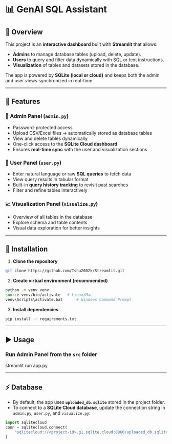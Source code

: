 # 📊 GenAI SQL Assistant

## 📌 Overview

This project is an **interactive dashboard** built with **Streamlit** that allows:

* **Admins** to manage database tables (upload, delete, update).
* **Users** to query and filter data dynamically with SQL or text instructions.
* **Visualization** of tables and datasets stored in the database.

The app is powered by **SQLite (local or cloud)** and keeps both the admin and user views synchronized in real-time.

---

## 🚀 Features

### 🔑 Admin Panel (`admin.py`)

* Password-protected access
* Upload CSV/Excel files → automatically stored as database tables
* View and delete tables dynamically
* One-click access to the **SQLite Cloud dashboard**
* Ensures **real-time sync** with the user and visualization sections

### 👥 User Panel (`user.py`)

* Enter natural language or raw **SQL queries** to fetch data
* View query results in tabular format
* Built-in **query history tracking** to revisit past searches
* Filter and refine tables interactively

### 📈 Visualization Panel (`visualize.py`)

* Overview of all tables in the database
* Explore schema and table contents
* Visual data exploration for better insights

---

## 🔧 Installation

1. **Clone the repository**

```bash
git clone https://github.com/Ishu2002k/Streamlit.git
```

2. **Create virtual environment (recommended)**

```bash
python -m venv venv
source venv/bin/activate   # Linux/Mac
venv\Scripts\activate.bat      # Windows Command Prompt
```

3. **Install dependencies**

```bash
pip install -r requirements.txt
```

---

## ▶️ Usage

### Run Admin Panel from the `src` folder

streamlit run app.py

---

## ⚡ Database

* By default, the app uses **`uploaded_db.sqlite`** stored in the project folder.
* To connect to a **SQLite Cloud database**, update the connection string in `admin.py`, `user.py`, and `visualize.py`:

```python
import sqlitecloud
conn = sqlitecloud.connect(
    "sqlitecloud://<project-id>.g1.sqlite.cloud:8860/uploaded_db.sqlite?apikey=<your-api-key>"
)
```
